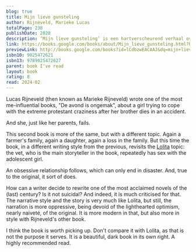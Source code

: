 ```yaml
---
blog: true
title: Mijn lieve gunsteling
author: Rijneveld, Marieke Lucas
totalPage: 238
publishDate: 2020
description: ‘Mijn lieve gunsteling’ is een hartverscheurend verhaal over verlies, verboden liefde, eenzaamheid en identiteit. Rijneveld won eerder met ‘De avond is ongemak’ de International Booker Prize. ‘Mijn lieve gunsteling’ is de nieuwe roman van Lucas Rijneveld. Het verhaal van de veearts en zijn ‘uitverkorene’, de dochter van een boer. Tijdens een hete zomer zoeken ze toenadering tot elkaar omdat ze willen ontsnappen aan de grilligheid en de leemten van het plattelandsleven en omdat ze willen ontkomen aan wat er in hen gezaaid is. Gedurende die zomer ontwikkelen ze een obsessieve fascinatie voor elkaar. De beklemmende bekentenis ‘Mijn lieve gunsteling’ is een hartverscheurend en tegelijk angstaanjagend verhaal over verlies, verboden liefde, eenzaamheid en identiteit.
link: https://books.google.com/books/about/Mijn_lieve_gunsteling.html?hl=&id=lCdbzwEACAAJ
previewLink: http://books.google.com/books?id=lCdbzwEACAAJ&dq=mijn+lieve+gunsteling&hl=&as_pt=BOOKS&cd=2&source=gbs_api
isbn10: 9025472621
isbn13: 9789025472627
parent: book I've read
layout: book
rating: 8
read: 2024-02
---
```

  
Lucas Rijneveld (then known as Marieke Rijneveld) wrote one of the most me-influential books, "De avond is ongemak", about a girl trying to cope with the extreme protestant craziness after her brother dies in an accident.  
  
And she, just like her parents, fails.  
  
This second book is more of the same, but with a different topic. Again a farmer's family, again a daughter, again a loss in the family. But this time the book, in a different writing style from the previous, revisits the [Lolita](./Vladimir%2520Nabokov,%2520Lolita.md#) topic: the vet, who is the main storyteller in the book, repeatedly has sex with the adolescent girl.  
  
An obsessive relationship follows, which can only end in disaster. And, true to the original, it sort of does.  
  
How can a writer decide to rewrite one of the most acclaimed novels of the (last) century? Is it not suicidal? And indeed, it is much criticised for that. The narrative style and the story is very much like Lolita, but still, the narration is more oppressive, being devoid of the lighthearted optimism, nearly naiveté, of the original. It is more modern in that, but also more in style with Rijneveld's other book.  
  
I think the book is worth picking up.  Don't compare it with Lolita, as that is not the purpose it serves.  It is a beautiful, dark  book in its own right.  A highly recommended read.